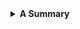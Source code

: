 <details>
  <summary><b>A Summary</b></summary>
  
- [Title1](#title1)
  * [SubTitle1](#subtitle1)
    + [content101](#content101)
    + [content102](#content102)
  * [SubTitle2](#subtitle2)
  * [SubTitle3](#subtitle3)
  
- [Title2](#title2)
  * [SubTitle4](#subtitle1)
    + [content401](#content401)
    + [content402](#content402)
  * [SubTitle5](#subtitle5)
  * [SubTitle6](#subtitle6)

</details>
